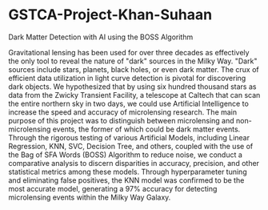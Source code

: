 # GSTCA-Project-Khan-Suhaan
Dark Matter Detection with AI using the BOSS Algorithm 

Gravitational lensing has been used for over three decades as effectively the only tool to reveal the nature of "dark" sources in the Milky Way. "Dark" sources include stars, planets, black holes, or even dark matter. The crux of efficient data utilization in light curve detection is pivotal for discovering dark objects. We hypothesized that by using six hundred thousand stars as data from the Zwicky Transient Facility, a telescope at Caltech that can scan the entire northern sky in two days, we could use Artificial Intelligence to increase the speed and accuracy of microlensing research. The main purpose of this project was to distinguish between microlensing and non-microlensing events, the former of which could be dark matter events. Through the rigorous testing of various Artificial Models, including Linear Regression, KNN, SVC, Decision Tree, and others, coupled with the use of the Bag of SFA Words (BOSS) Algorithm to reduce noise, we conduct a comparative analysis to discern disparities in accuracy, precision, and other statistical metrics among these models. Through hyperparameter tuning and eliminating false positives, the KNN model was confirmed to be the most accurate model, generating a 97% accuracy for detecting microlensing events within the Milky Way Galaxy.

